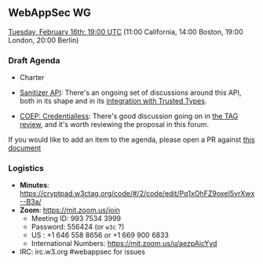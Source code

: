 ## WebAppSec WG

[Tuesday, February 16th: 19:00 UTC](https://www.timeanddate.com/worldclock/fixedtime.html?iso=20210216T1900) (11:00 California, 14:00 Boston, 19:00 London, 20:00 Berlin)

### Draft Agenda

* Charter

* [Sanitizer API](https://wicg.github.io/sanitizer-api/): There's an ongoing set of discussions around this API, both in its shape and in its [integration with Trusted Types](https://github.com/WICG/sanitizer-api/pull/55).

* [COEP: Credentialless](https://github.com/mikewest/credentiallessness/): There's good discussion going on in [the TAG review](https://github.com/w3ctag/design-reviews/issues/582), and it's worth reviewing the proposal in this forum.

If you would like to add an item to the agenda, please open a PR against [this document](https://github.com/w3c/webappsec/blob/master/meetings/2021/2021-02-10-agenda.md)

### Logistics

*   **Minutes**: https://cryptpad.w3ctag.org/code/#/2/code/edit/Pq1xOhFZ9oxeI5vrXwx--B3a/
*   **Zoom**: https://mit.zoom.us/join
    * Meeting ID: 993 7534 3999
    * Password: 556424  (or `w3c` ?)
    * US : +1 646 558 8656 or +1 669 900 6833
    * International Numbers: https://mit.zoom.us/u/aezpAicYyd
*   IRC: irc.w3.org #webappsec for issues
